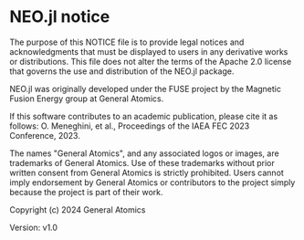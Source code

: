 # NEO.jl notice

The purpose of this NOTICE file is to provide legal notices and acknowledgments that must be displayed to users in any derivative works or distributions. This file does not alter the terms of the Apache 2.0 license that governs the use and distribution of the NEO.jl package.

NEO.jl was originally developed under the FUSE project by the Magnetic Fusion Energy group at General Atomics.

If this software contributes to an academic publication, please cite it as follows:
O. Meneghini, et al., Proceedings of the IAEA FEC 2023 Conference, 2023.

The names "General Atomics", and any associated logos or images, are trademarks of General Atomics. Use of these trademarks without prior written consent from General Atomics is strictly prohibited. Users cannot imply endorsement by General Atomics or contributors to the project simply because the project is part of their work.

Copyright (c) 2024 General Atomics

Version: v1.0
